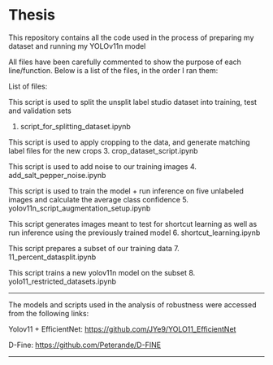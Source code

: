 # Thesis
This repository contains all the code used in the process of preparing my dataset and running my YOLOv11n model

All files have been carefully commented to show the purpose of each line/function. Below is a list of the files, in the order I ran them:

List of files:

This script is used to split the unsplit label studio dataset into training, test and validation sets
1. script_for_splitting_dataset.ipynb

This script is used to apply cropping to the data, and generate matching label files for the new crops
3. crop_dataset_script.ipynb

This script is used to add noise to our training images
4. add_salt_pepper_noise.ipynb

This script is used to train the model + run inference on five unlabeled images and calculate the average class confidence
5. yolov11n_script_augmentation_setup.ipynb

This script generates images meant to test for shortcut learning as well as run inference using the previously trained model
6. shortcut_learning.ipynb

This script prepares a subset of our training data
7. 11_percent_datasplit.ipynb

This script trains a new yolov11n model on the subset
8. yolo11_restricted_datasets.ipynb

-------------------------------------------------------------------------------------------------------------------------------------------------------------

The models and scripts used in the analysis of robustness were accessed from the following links:

Yolov11 + EfficientNet: https://github.com/JYe9/YOLO11_EfficientNet

D-Fine: https://github.com/Peterande/D-FINE

-------------------------------------------------------------------------------------------------------------------------------------------------------------
